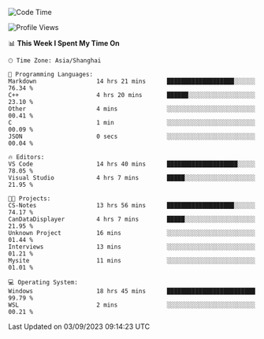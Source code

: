 <!--START_SECTION:waka-->
![Code Time](http://img.shields.io/badge/Code%20Time-1%2C211%20hrs%2053%20mins-blue)

![Profile Views](http://img.shields.io/badge/Profile%20Views-0-blue)

📊 **This Week I Spent My Time On** 

```text
🕑︎ Time Zone: Asia/Shanghai

💬 Programming Languages: 
Markdown                 14 hrs 21 mins      ███████████████████░░░░░░   76.34 % 
C++                      4 hrs 20 mins       ██████░░░░░░░░░░░░░░░░░░░   23.10 % 
Other                    4 mins              ░░░░░░░░░░░░░░░░░░░░░░░░░   00.41 % 
C                        1 min               ░░░░░░░░░░░░░░░░░░░░░░░░░   00.09 % 
JSON                     0 secs              ░░░░░░░░░░░░░░░░░░░░░░░░░   00.04 % 

🔥 Editors: 
VS Code                  14 hrs 40 mins      ████████████████████░░░░░   78.05 % 
Visual Studio            4 hrs 7 mins        █████░░░░░░░░░░░░░░░░░░░░   21.95 % 

🐱‍💻 Projects: 
CS-Notes                 13 hrs 56 mins      ███████████████████░░░░░░   74.17 % 
CanDataDisplayer         4 hrs 7 mins        █████░░░░░░░░░░░░░░░░░░░░   21.95 % 
Unknown Project          16 mins             ░░░░░░░░░░░░░░░░░░░░░░░░░   01.44 % 
Interviews               13 mins             ░░░░░░░░░░░░░░░░░░░░░░░░░   01.21 % 
Mysite                   11 mins             ░░░░░░░░░░░░░░░░░░░░░░░░░   01.01 % 

💻 Operating System: 
Windows                  18 hrs 45 mins      █████████████████████████   99.79 % 
WSL                      2 mins              ░░░░░░░░░░░░░░░░░░░░░░░░░   00.21 % 
```


 Last Updated on 03/09/2023 09:14:23 UTC
<!--END_SECTION:waka-->